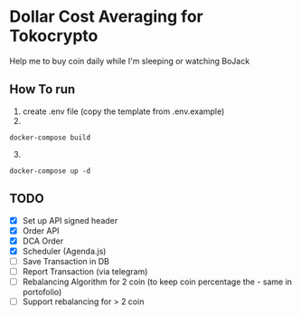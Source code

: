 # Dollar Cost Averaging for Tokocrypto

Help me to buy coin daily while I'm sleeping or watching BoJack

## How To run
1. create .env file (copy the template from .env.example)
2. 
```shell
docker-compose build
```
3.
```shell
docker-compose up -d
```

## TODO
- [X] Set up API signed header
- [X] Order API
- [X] DCA Order
- [X] Scheduler (Agenda.js)
- [ ] Save Transaction in DB
- [ ] Report Transaction (via telegram)
- [ ] Rebalancing Algorithm for 2 coin (to keep coin percentage the - same in portofolio)
- [ ] Support rebalancing for > 2 coin